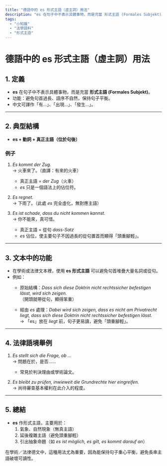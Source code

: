 ```yaml
---
title: "德語中的 es 形式主語（虛主詞）用法"
description: "es 在句子中不表示具體事物，而是充當 形式主語 (Formales Subjekt)。 功能：避免句首過長、語序不自然，保持句子平衡。 中文可譯作「有…」、「出現…」、「發生…」。"
tags:
  - "小知識"
  - "法學語料"
  - "形式主語"
---
```



# 德語中的 **es** 形式主語（虛主詞）用法

## 1. 定義

- **es** 在句子中不表示具體事物，而是充當 **形式主語 (Formales Subjekt)**。  
- 功能：避免句首過長、語序不自然，保持句子平衡。  
- 中文可譯作「有…」、「出現…」、「發生…」。

---

## 2. 典型結構

- **es + 動詞 + 真正主語（位於句後）**

### 例子

1. *Es kommt der Zug.*  
   → 火車來了。（直譯：有來的火車）  

   - 真正主語 = *der Zug*（火車）  
   - *es* 只是一個語法上的佔位符。  

2. *Es regnet.*  
   → 下雨了。（此處 *es* 完全虛化，無對應主語）  

3. *Es ist schade, dass du nicht kommen kannst.*  
   → 你不能來，真可惜。  

   - 真正主語 = 從句 *dass-Satz*  
   - *es* 佔位，使主要句子不因過長的從句置首而顯得「頭重腳輕」。

---

## 3. 文本中的功能

- 在學術或法律文本裡，使用 **es 形式主語** 可以避免句首堆疊大量名詞或從句。  
- 例如：  
  - 原始結構：*Dass sich diese Doktrin nicht rechtssicher befestigen lässt, wird sich zeigen.*  
    （開頭就帶從句，顯得笨重）  

  - 經由 *es* 處理：*Dabei wird sich zeigen, dass es nicht am Privatrecht liegt, dass sich diese Doktrin nicht rechtssicher befestigen lässt.*  
    → 「es」放在 *liegt* 前，句子更易讀，避免「頭重腳輕」。

---

## 4. 法律語境舉例

1. *Es stellt sich die Frage, ob …*  
   → 問題在於，是否……  

   - 常見於判決理由或學術論文。  

2. *Es bleibt zu prüfen, inwieweit die Grundrechte hier eingreifen.*  
   → 尚待審查基本權利在此介入的程度。  

---

## 5. 總結

- **es** 作形式主語，主要用於：  
  1. 氣象、自然現象（無真主語）  
  2. 延後複雜主語（避免頭重腳輕）  
  3. 引出抽象命題（如 *es ist möglich, es gilt, es kommt darauf an*）  

在學術／法律德文中，這種用法尤為重要，因為能保持句子重心平衡，避免長串主語破壞可讀性。